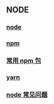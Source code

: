 ## NODE

### [node](./node/)

### [npm](./npm/)

### [常用 npm 包](./常用npm包/)

### [yarn](./yarn/)

### [node 常见问题](./node常见问题/)
